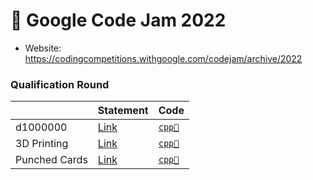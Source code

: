 # 🔰 Google Code Jam 2022

* Website: https://codingcompetitions.withgoogle.com/codejam/archive/2022

### Qualification Round

<table>
<thead>
<th></th>
<th>Statement</th>
<th>Code</th>
</thead>
<tbody>
<tr>
<td>d1000000</td>
<td><a href="https://codingcompetitions.withgoogle.com/codejam/round/0000000000876ff1/0000000000a46471">Link</a></td>
<td>
<a href="../../problems/codejam2022d1000000/src/main/solution.cpp"><code>cpp🐀</code></a>
</td>
</tr>
<tr>
<td>3D Printing</td>
<td><a href="https://codingcompetitions.withgoogle.com/codejam/round/0000000000876ff1/0000000000a4672b">Link</a></td>
<td>
<a href="../../problems/codejam20223DPrinting/src/main/solution.cpp"><code>cpp🐀</code></a>
</td>
</tr>
<tr>
<td>Punched Cards</td>
<td><a href="https://codingcompetitions.withgoogle.com/codejam/round/0000000000876ff1/0000000000a4621b">Link</a></td>
<td>
<a href="../../problems/codejam2022PunchedCards/src/main/solution.cpp"><code>cpp🐀</code></a>
</td>
</tr>
</tbody>
</table>